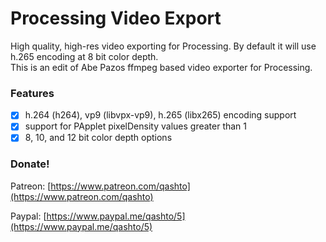 # Processing Video Export
High quality, high-res video exporting for Processing.  By default it will use h.265 encoding at 8 bit color depth.  
This is an edit of Abe Pazos ffmpeg based video exporter for Processing.
### Features
- [x] h.264 (h264), vp9 (libvpx-vp9), h.265 (libx265) encoding support
- [x] support for PApplet pixelDensity values greater than 1
- [x] 8, 10, and 12 bit color depth options

### Donate!

Patreon:
[https://www.patreon.com/qashto](https://www.patreon.com/qashto)

Paypal:
[https://www.paypal.me/qashto/5](https://www.paypal.me/qashto/5)
